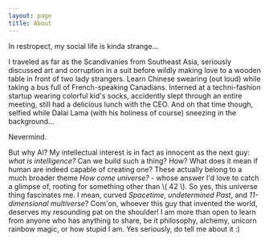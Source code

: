 ```yaml
---
layout: page
title: About
---
```


In restropect, my social life is kinda strange...

I traveled as far as the Scandivanies from Southeast Asia, seriously discussed art and corruption in a suit before wildly making love to a wooden table in front of two lady strangers. Learn Chinese swearing (out loud) while taking a bus full of French-speaking Canadians. Interned at a techni-fashion startup wearing colorful kid's socks, accidently slept through an entire meeting, still had a delicious lunch with the CEO. And oh that time though, selfied while Dalai Lama (with his holiness of course) sneezing in the background...

Nevermind.

But why AI? My intellectual interest is in fact as innocent as the next guy: _what is intelligence?_ Can we build such a thing? How? What does it mean if human are indeed capable of creating one? These actually belong to a much broader theme _How come universe?_ - whose answer I'd love to catch a glimpse of, rooting for something other than \\( 42 \\). So yes, this universe thing fascinates me. I mean, curved _Spacetime_, _undetermined Past_, and _11-dimensional multiverse_? Com'on, whoever this guy that invented the world, deserves my resounding pat on the shoulder! I am more than open to learn from anyone who has anything to share, be it philosophy, alchemy, unicorn rainbow magic, or how stupid I am. Yes seriously, do tell me about it :)